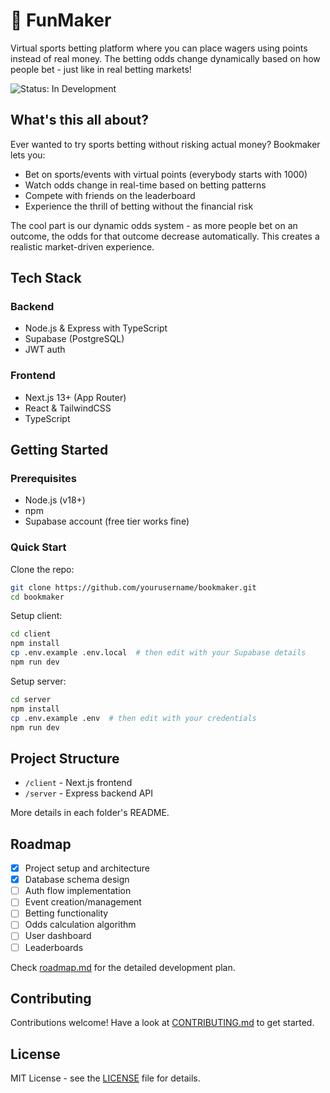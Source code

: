 # 🎲 FunMaker

Virtual sports betting platform where you can place wagers using points instead of real money. The betting odds change dynamically based on how people bet - just like in real betting markets!

![Status: In Development](https://img.shields.io/badge/Status-In%20Development-yellow)

## What's this all about?

Ever wanted to try sports betting without risking actual money? Bookmaker lets you:

- Bet on sports/events with virtual points (everybody starts with 1000)
- Watch odds change in real-time based on betting patterns
- Compete with friends on the leaderboard
- Experience the thrill of betting without the financial risk

The cool part is our dynamic odds system - as more people bet on an outcome, the odds for that outcome decrease automatically. This creates a realistic market-driven experience.

## Tech Stack

### Backend
- Node.js & Express with TypeScript
- Supabase (PostgreSQL) 
- JWT auth

### Frontend
- Next.js 13+ (App Router)
- React & TailwindCSS
- TypeScript

## Getting Started

### Prerequisites
- Node.js (v18+)
- npm
- Supabase account (free tier works fine)

### Quick Start

Clone the repo:
```bash
git clone https://github.com/yourusername/bookmaker.git
cd bookmaker
```

Setup client:
```bash
cd client
npm install
cp .env.example .env.local  # then edit with your Supabase details
npm run dev
```

Setup server: 
```bash
cd server
npm install
cp .env.example .env  # then edit with your credentials
npm run dev
```

## Project Structure

- `/client` - Next.js frontend
- `/server` - Express backend API

More details in each folder's README.

## Roadmap

- [x] Project setup and architecture
- [x] Database schema design
- [ ] Auth flow implementation 
- [ ] Event creation/management
- [ ] Betting functionality
- [ ] Odds calculation algorithm
- [ ] User dashboard
- [ ] Leaderboards

Check [roadmap.md](roadmap.md) for the detailed development plan.

## Contributing

Contributions welcome! Have a look at [CONTRIBUTING.md](CONTRIBUTING.md) to get started.

## License

MIT License - see the [LICENSE](LICENSE) file for details. 
